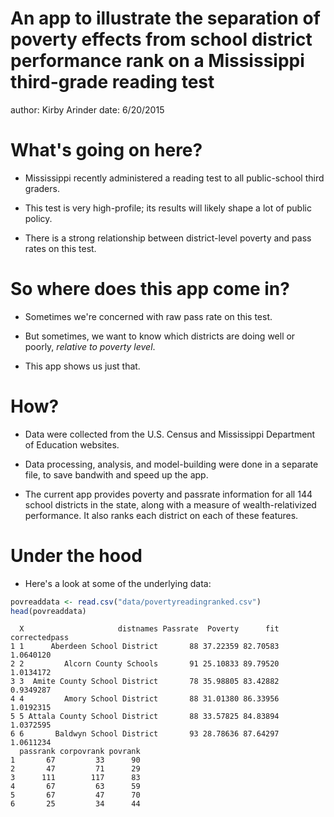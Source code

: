 An app to illustrate the separation of poverty effects from school district performance rank on a Mississippi third-grade reading test
========================================================
author: Kirby Arinder
date: 6/20/2015

What's going on here?
========================================================

- Mississippi recently administered a reading test to all public-school third graders.

- This test is very high-profile; its results will likely shape a lot of public policy.

- There is a strong relationship between district-level poverty and pass rates on this test.  

So where does this app come in?
========================================================

- Sometimes we're concerned with raw pass rate on this test.  

- But sometimes, we want to know which districts are doing well or poorly, *relative to poverty level*.

- This app shows us just that.  

How?
========================================================

- Data were collected from the U.S. Census and Mississippi Department of Education websites.

- Data processing, analysis, and model-building were done in a separate file, to save bandwith and speed up the app.

- The current app provides poverty and passrate information for all 144 school districts in the state, along with a measure of wealth-relativized performance.  It also ranks each district on each of these features. 

Under the hood
========================================================

- Here's a look at some of the underlying data:  


```r
povreaddata <- read.csv("data/povertyreadingranked.csv")
head(povreaddata)
```

```
  X                     distnames Passrate  Poverty      fit correctedpass
1 1      Aberdeen School District       88 37.22359 82.70583     1.0640120
2 2         Alcorn County Schools       91 25.10833 89.79520     1.0134172
3 3  Amite County School District       78 35.98805 83.42882     0.9349287
4 4         Amory School District       88 31.01380 86.33956     1.0192315
5 5 Attala County School District       88 33.57825 84.83894     1.0372595
6 6       Baldwyn School District       93 28.78636 87.64297     1.0611234
  passrank corpovrank povrank
1       67         33      90
2       47         71      29
3      111        117      83
4       67         63      59
5       67         47      70
6       25         34      44
```
